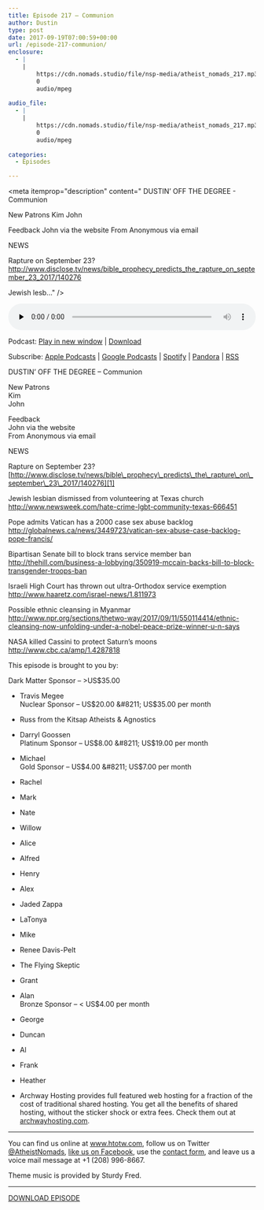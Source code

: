 ```yaml
---
title: Episode 217 – Communion
author: Dustin
type: post
date: 2017-09-19T07:00:59+00:00
url: /episode-217-communion/
enclosure:
  - |
    |
        https://cdn.nomads.studio/file/nsp-media/atheist_nomads_217.mp3
        0
        audio/mpeg
        
audio_file:
  - |
    |
        https://cdn.nomads.studio/file/nsp-media/atheist_nomads_217.mp3
        0
        audio/mpeg
        
categories:
  - Episodes

---
```

<div itemscope itemtype="http://schema.org/AudioObject">
  <meta itemprop="name" content="Episode 217 &#8211; Communion" />
  
  <meta itemprop="uploadDate" content="2017-09-19T01:00:59-06:00" />
  
  <meta itemprop="encodingFormat" content="audio/mpeg" />
  
  <meta itemprop="description" content="
DUSTIN’ OFF THE DEGREE - Communion

New Patrons
Kim
John

Feedback
John via the website
From Anonymous via email

NEWS

Rapture on September 23?
http://www.disclose.tv/news/bible_prophecy_predicts_the_rapture_on_september_23_2017/140276

Jewish lesb..." />
  
  <meta itemprop="contentUrl" content="https://dts.podtrac.com/redirect.mp3/cdn.nomads.studio/file/nsp-media/atheist_nomads_217.mp3" />
  </p> 
  
  <div class="powerpress_player" id="powerpress_player_8480">
    <audio class="wp-audio-shortcode" id="audio-1627-224" preload="none" style="width: 100%;" controls="controls"><source type="audio/mpeg" src="https://dts.podtrac.com/redirect.mp3/cdn.nomads.studio/file/nsp-media/atheist_nomads_217.mp3?_=224" /><a href="https://dts.podtrac.com/redirect.mp3/cdn.nomads.studio/file/nsp-media/atheist_nomads_217.mp3">https://dts.podtrac.com/redirect.mp3/cdn.nomads.studio/file/nsp-media/atheist_nomads_217.mp3</a></audio>
  </div>
</div>

<p class="powerpress_links powerpress_links_mp3">
  Podcast: <a href="https://dts.podtrac.com/redirect.mp3/cdn.nomads.studio/file/nsp-media/atheist_nomads_217.mp3" class="powerpress_link_pinw" target="_blank" title="Play in new window" onclick="return powerpress_pinw('https://htotw.com/?powerpress_pinw=1627-podcast');" rel="nofollow">Play in new window</a> | <a href="https://dts.podtrac.com/redirect.mp3/cdn.nomads.studio/file/nsp-media/atheist_nomads_217.mp3" class="powerpress_link_d" title="Download" rel="nofollow" download="atheist_nomads_217.mp3">Download</a>
</p>

<p class="powerpress_links powerpress_subscribe_links">
  Subscribe: <a href="https://podcasts.apple.com/us/podcast/humanists-take-on-the-world/id530050098?mt=2&ls=1" class="powerpress_link_subscribe powerpress_link_subscribe_itunes" target="_blank" title="Subscribe on Apple Podcasts" rel="nofollow">Apple Podcasts</a> | <a href="https://www.google.com/podcasts?feed=aHR0cDovL2F0aGVpc3Rub21hZHMubGlic3luLmNvbS9yc3M%3D" class="powerpress_link_subscribe powerpress_link_subscribe_googleplay" target="_blank" title="Subscribe on Google Podcasts" rel="nofollow">Google Podcasts</a> | <a href="https://open.spotify.com/show/3LzK2xZGike6Tc1GEMtMbr?si=LieN9SNuTpq96smuaUsH8A" class="powerpress_link_subscribe powerpress_link_subscribe_spotify" target="_blank" title="Subscribe on Spotify" rel="nofollow">Spotify</a> | <a href="https://www.pandora.com/podcast/atheist-nomads/PC:10122?corr=62071012&part=ug" class="powerpress_link_subscribe powerpress_link_subscribe_pandora" target="_blank" title="Subscribe on Pandora" rel="nofollow">Pandora</a> | <a href="https://htotw.com/feed/podcast/" class="powerpress_link_subscribe powerpress_link_subscribe_rss" target="_blank" title="Subscribe via RSS" rel="nofollow">RSS</a>
</p>

<center>
</center>

  
DUSTIN’ OFF THE DEGREE &#8211; Communion

New Patrons  
Kim  
John

Feedback  
John via the website  
From Anonymous via email

NEWS

Rapture on September 23?  
[http://www.disclose.tv/news/bible\_prophecy\_predicts\_the\_rapture\_on\_september\_23\_2017/140276][1]

Jewish lesbian dismissed from volunteering at Texas church  
 <http://www.newsweek.com/hate-crime-lgbt-community-texas-666451>

Pope admits Vatican has a 2000 case sex abuse backlog  
 <http://globalnews.ca/news/3449723/vatican-sex-abuse-case-backlog-pope-francis/>

Bipartisan Senate bill to block trans service member ban  
<http://thehill.com/business-a-lobbying/350919-mccain-backs-bill-to-block-transgender-troops-ban>

Israeli High Court has thrown out ultra-Orthodox service exemption  
 <http://www.haaretz.com/israel-news/1.811973>

Possible ethnic cleansing in Myanmar  
 <http://www.npr.org/sections/thetwo-way/2017/09/11/550114414/ethnic-cleansing-now-unfolding-under-a-nobel-peace-prize-winner-u-n-says>

NASA killed Cassini to protect Saturn’s moons  
 <http://www.cbc.ca/amp/1.4287818>

This episode is brought to you by:

Dark Matter Sponsor &#8211; >US$35.00  
* Travis Megee  
Nuclear Sponsor &#8211; US$20.00 &#8211; US$35.00 per month  
* Russ from the Kitsap Atheists & Agnostics  
* Darryl Goossen  
Platinum Sponsor &#8211; US$8.00 &#8211; US$19.00 per month  
* Michael  
Gold Sponsor &#8211; US$4.00 &#8211; US$7.00 per month  
* Rachel  
* Mark  
* Nate  
* Willow  
* Alice  
* Alfred  
* Henry  
* Alex  
* Jaded Zappa  
* LaTonya  
* Mike  
* Renee Davis-Pelt  
* The Flying Skeptic  
* Grant  
* Alan  
Bronze Sponsor &#8211; < US$4.00 per month  
* George  
* Duncan  
* Al  
* Frank  
* Heather

* Archway Hosting provides full featured web hosting for a fraction of the cost of traditional shared hosting. You get all the benefits of shared hosting, without the sticker shock or extra fees. Check them out at <a href="http://archwayhosting.com/" target="_blank" rel="noopener">archwayhosting.com</a>.

<hr width="500" />

You can find us online at <a href="https://www.htotw.com/" target="_blank" rel="noopener">www.htotw.com</a>, follow us on Twitter <a href="https://htotw.com/twitter" target="_blank" rel="noopener">@AtheistNomads</a>, <a href="https://htotw.com/facebook" target="_blank" rel="noopener">like us on Facebook</a>, use the [contact form](https://htotw.com/contact), and leave us a voice mail message at +1 (208) 996-8667.

Theme music is provided by Sturdy Fred.

<hr width="”500”" />

[DOWNLOAD EPISODE][2]

 [1]: http://www.disclose.tv/news/bible_prophecy_predicts_the_rapture_on_september_23_2017/140276
 [2]: https://dts.podtrac.com/redirect.mp3/cdn.nomads.studio/file/nsp-media/atheist_nomads_217.mp3
